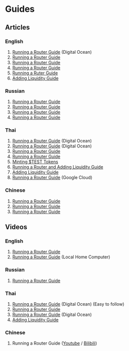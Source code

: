# Guides

## Articles

### English

1. [Running a Router Guide](https://medium.com/@roojthemighty/how-to-spin-up-a-router-on-connext-network-ver-eng-4ff391b05d94) (Digital Ocean)
2. [Running a Router Guide](https://teletype.in/@moodman/s83IWlWwfsm)
3. [Running a Router Guide](https://mirror.xyz/cyberg.eth/vxkEyroJ0vCnAXEuTl36-5UUrYjCf0V6tf59_PPGLQ0)
4. [Running a Router Guide](https://dramatic-fox-ea1.notion.site/Spinning-up-Connext-Router-20591e06bf2149f0b9d41fa6754469c0#6415e09af8454f78b4233ac8fcacac79)
5. [Running a Ruter Guide](https://github.com/louwo/Guide-for-routers)
6. [Adding Liquidity Guide](https://medium.com/@nizeimbaboy.2/how-to-add-liquidity-in-connext-f0f6bfedeabc)

### Russian

1. [Running a Router Guide](https://7nda.medium.com/%D0%B7%D0%B0%D0%BF%D1%83%D1%81%D0%BA-%D1%80%D0%BE%D1%83%D1%82%D0%B5%D1%80%D0%B0-connext-d6335e7e962e)
2. [Running a Router Guide](https://github.com/cybernekit/RouterSetupGuide)
3. [Running a Router Guide](https://teletype.in/@landeros/zd69DV9Z1lY)
4. [Running a Router Guide](https://medium.com/@alexzhurba/spinning-up-connext-router-fe3260912f0a)

### Thai

1. [Running a Router Guide](https://medium.com/@roojthemighty/how-to-spin-up-a-router-on-connext-network-ver-%E0%B9%84%E0%B8%97%E0%B8%A2-f5405ac3a6dc) (Digital Ocean)
2. [Running a Router Guide](https://medium.com/@nizeimbaboy.2/how-to-run-node-connext-node-v-%E0%B8%A0%E0%B8%B2%E0%B8%A9%E0%B8%B2%E0%B9%84%E0%B8%97%E0%B8%A2-6a6cd3406e19) (Digital Ocean)
3. [Running a Router Guide](<https://github.com/PS-PSN/Connext/blob/main/Setup%20Routers%20(Thai)>)
4. [Running a Router Guide](https://medium.com/@arsarawutpad/%E0%B8%84%E0%B8%B9%E0%B9%88%E0%B8%A1%E0%B8%B7%E0%B8%AD%E0%B8%81%E0%B8%B2%E0%B8%A3%E0%B8%95%E0%B8%B4%E0%B8%94%E0%B8%95%E0%B8%B1%E0%B9%89%E0%B8%87-connext-router-testnet-17f941252652)
5. [Minting $TEST Tokens](https://medium.com/@roojthemighty/how-to-mint-test-tokens-on-connext-testnet-e14c5fbafafe)
6. [Running a Router and Adding Liquidity Guide](https://docs.google.com/document/d/1mmoVazi3hOC6nAqRJMK1VuKPPomi64zv9oxA0nSncFk/edit?usp=sharing)
7. [Adding Liquidity Guide](https://medium.com/@nizeimbaboy.2/how-to-add-liquidity-in-connext-2655559eea46)
8. [Running a Router Guide](https://medium.com/@airdropmaglionaire/run-connext-router-step-by-step-8c565c082b2e) (Google Cloud)

### Chinese

1. [Running a Router Guide](https://gist.github.com/bynil/ae29155040c0d6c84ddf497a8462d3d6)
2. [Running a Router Guide](https://mirror.xyz/bullcoin.eth/c-ZKFX4_IsyRM-TJgg8KHoMjtm7E8nov_x9EcErzDeo)
3. [Running a Router Guide](https://mirror.xyz/exploring.eth/fwb657xWhr5Q3mvoNes0eYT75yZtE6_hqVgOF3dVZSY)

## Videos

### English

1. [Running a Router Guide](https://youtu.be/jwRR45-ycSw)
2. [Running a Router Guide](https://drive.google.com/drive/folders/1y9a3QDr7z0wvxhiauOSePz9ThkspUdFG) (Local Home Computer)

### Russian

1. [Running a Router Guide](https://www.youtube.com/watch?v=2_OAz9nIls8)

### Thai

1. [Running a Router Guide](https://www.youtube.com/watch?v=ShNRtdV4URA&t=873s) (Digital Ocean) (Easy to follow)
2. [Running a Router Guide](https://www.youtube.com/watch?v=Tt6zBupfbF0)
3. [Running a Router Guide](https://www.youtube.com/watch?v=Tt6zBupfbF0) (Digital Ocean)
4. [Adding Liquidity Guide](https://youtu.be/xJ16II1axjU)

### Chinese

1. Running a Router Guide ([Youtube](https://www.youtube.com/watch?v=E-zGm45dWsc) / [Bilibili](https://www.bilibili.com/video/BV1q3411G7pd/))
